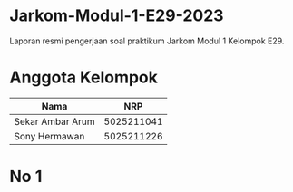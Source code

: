 # Jarkom-Modul-1-E29-2023

Laporan resmi pengerjaan soal praktikum Jarkom Modul 1 Kelompok E29.

# Anggota Kelompok
| Nama | NRP |
| --- | --- |
| Sekar Ambar Arum | 5025211041 |
| Sony Hermawan | 5025211226 |

# No 1

